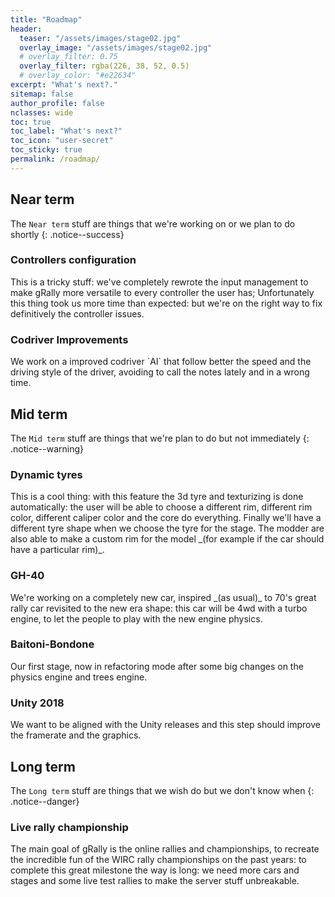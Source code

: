 ```yaml
---
title: "Roadmap"
header:
  teaser: "/assets/images/stage02.jpg"
  overlay_image: "/assets/images/stage02.jpg"
  # overlay_filter: 0.75
  overlay_filter: rgba(226, 38, 52, 0.5)
  # overlay_color: "#e22634"
excerpt: "What's next?."
sitemap: false
author_profile: false
nclasses: wide
toc: true
toc_label: "What's next?"
toc_icon: "user-secret"
toc_sticky: true
permalink: /roadmap/
---
```

## Near term
The `Near term` stuff are things that we're working on or we plan to do shortly
{: .notice--success}

### Controllers configuration
<div id="container85" class="gRally-progress"></div>
This is a tricky stuff: we've completely rewrote the input management to make gRally more versatile to
every controller the user has;
Unfortunately this thing took us more time than expected: but we're on the right way to fix definitively
the controller issues.

### Codriver Improvements
<div id="container75" class="gRally-progress"></div>
We work on a improved codriver `AI` that follow better the speed and the driving style of the driver, avoiding to call the notes lately and in a wrong time.



## Mid term
The `Mid term` stuff are things that we're plan to do but not immediately
{: .notice--warning}

### Dynamic tyres
<div id="container70" class="gRally-progress"></div>
This is a cool thing: with this feature the 3d tyre and texturizing is done automatically: the user will be
able to choose a different rim, different rim color, different caliper color and the core do everything.
Finally we'll have a different tyre shape when we choose the tyre for the stage.
The modder are also able to make a custom rim for the model _(for example if the car should have a particular
rim)_.

### GH-40
<div id="container50" class="gRally-progress"></div>
We're working on a completely new car, inspired _(as usual)_ to 70's great rally car revisited to the
new era shape: this car will be 4wd with a turbo engine, to let the people to play with the new engine physics.

### Baitoni-Bondone
<div id="container25" class="gRally-progress"></div>
Our first stage, now in refactoring mode after some big changes on the physics engine and trees engine.

### Unity 2018
<div id="container15" class="gRally-progress"></div>
We want to be aligned with the Unity releases and this step should improve the framerate and the graphics.



## Long term
The `Long term` stuff are things that we wish do but we don't know when
{: .notice--danger}

### Live rally championship
<div id="container10" class="gRally-progress"></div>
The main goal of gRally is the online rallies and championships, to recreate the incredible fun of the
WIRC rally championships on the past years: to complete this great milestone the way is long: we need
more cars and stages and some live test rallies to make the server stuff unbreakable.
